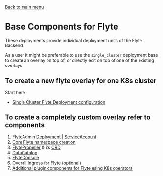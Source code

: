 [Back to main menu](../)
# Base Components for Flyte
These deployments provide individual deployment units of the Flyte Backend.

As a user it might be preferable to use the `single_cluster` deployment base to create an overlay on top of, or directly edit on top of one of the existing overlays.

## To create a new flyte overlay for one K8s cluster
 Start here 
- [Single Cluster Flyte Deployment configuration](./single_cluster)

## To create a completely custom overlay refer to components
1. FlyteAdmin [Deployment](./admindeployment) | [ServiceAccount](./adminserviceaccount)
1. [Core Flyte namespace creation](./namespace)
1. [FlytePropeller](./propeller) & its [CRD](./wf_crd)
1. [DataCatalog](./datacatalog)
1. [FlyteConsole](./console)
1. [Overall Ingress for Flyte (optional)](./ingress)
1. [Additional plugin components for Flyte using K8s operators](./operators)

